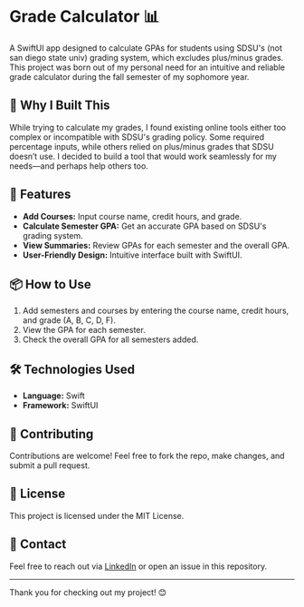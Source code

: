 # Grade Calculator 📊

A SwiftUI app designed to calculate GPAs for students using SDSU's (not san diego state univ) grading system, which excludes plus/minus grades. This project was born out of my personal need for an intuitive and reliable grade calculator during the fall semester of my sophomore year.

## 🌟 Why I Built This
While trying to calculate my grades, I found existing online tools either too complex or incompatible with SDSU's grading policy. Some required percentage inputs, while others relied on plus/minus grades that SDSU doesn’t use. I decided to build a tool that would work seamlessly for my needs—and perhaps help others too.

## 🚀 Features
- **Add Courses:** Input course name, credit hours, and grade.
- **Calculate Semester GPA:** Get an accurate GPA based on SDSU's grading system.
- **View Summaries:** Review GPAs for each semester and the overall GPA.
- **User-Friendly Design:** Intuitive interface built with SwiftUI.

## 📦 How to Use
1. Add semesters and courses by entering the course name, credit hours, and grade (A, B, C, D, F).
2. View the GPA for each semester.
3. Check the overall GPA for all semesters added.

## 🛠️ Technologies Used
- **Language:** Swift
- **Framework:** SwiftUI

## 🤝 Contributing
Contributions are welcome! Feel free to fork the repo, make changes, and submit a pull request. 

## 📄 License
This project is licensed under the MIT License.

## 📧 Contact
Feel free to reach out via [LinkedIn](https://www.linkedin.com/in/rashil-shibakoti) or open an issue in this repository.

---

Thank you for checking out my project! 😊
